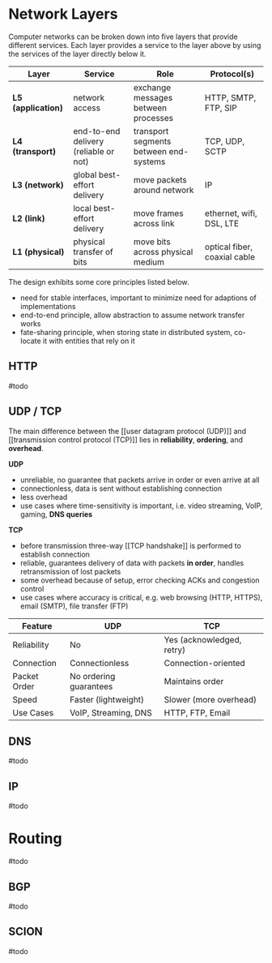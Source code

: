

# Network Layers
Computer networks can be broken down into five layers that provide different services. Each layer provides a service to the layer above by using the services of the layer directly below it.

| Layer                | Service                               | Role                                   | Protocol(s)                  |
| -------------------- | ------------------------------------- | -------------------------------------- | ---------------------------- |
| **L5 (application)** | network access                        | exchange messages between processes    | HTTP, SMTP, FTP, SIP         |
| **L4 (transport)**   | end-to-end delivery (reliable or not) | transport segments between end-systems | TCP, UDP, SCTP               |
| **L3 (network)**     | global best-effort delivery           | move packets around network            | IP                           |
| **L2 (link)**        | local best-effort delivery            | move frames across link                | ethernet, wifi, DSL, LTE     |
| **L1 (physical)**    | physical transfer of bits             | move bits across physical medium       | optical fiber, coaxial cable |
The design exhibits some core principles listed below.
- need for stable interfaces, important to minimize need for adaptions of implementations
- end-to-end principle, allow abstraction to assume network transfer works
- fate-sharing principle, when storing state in distributed system, co-locate it with entities that rely on it

## HTTP
#todo 

## UDP / TCP
The main difference between the [[user datagram protocol (UDP)]] and [[transmission control protocol (TCP)]] lies in **reliability**, **ordering**, and **overhead**.

**UDP**
- unreliable, no guarantee that packets arrive in order or even arrive at all
- connectionless, data is sent without establishing connection
- less overhead
- use cases where time-sensitivity is important, i.e. video streaming, VoIP, gaming, **DNS queries**

**TCP**
- before transmission three-way [[TCP handshake]] is performed to establish connection
- reliable, guarantees delivery of data with packets **in order**, handles retransmission of lost packets
- some overhead because of setup, error checking ACKs and congestion control
- use cases where accuracy is critical, e.g. web browsing (HTTP, HTTPS), email (SMTP), file transfer (FTP)

| **Feature**  | **UDP**                | **TCP**                   |
| ------------ | ---------------------- | ------------------------- |
| Reliability  | No                     | Yes (acknowledged, retry) |
| Connection   | Connectionless         | Connection-oriented       |
| Packet Order | No ordering guarantees | Maintains order           |
| Speed        | Faster (lightweight)   | Slower (more overhead)    |
| Use Cases    | VoIP, Streaming, DNS   | HTTP, FTP, Email          |

## DNS
#todo 

## IP
#todo 


# Routing
#todo 
## BGP
#todo 

## SCION
#todo 


